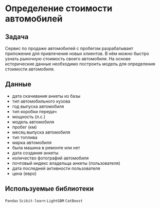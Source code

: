# Определение стоимости автомобилей

## Задача

Сервис по продаже автомобилей с пробегом  разрабатывает приложение для привлечения новых клиентов. В нём можно быстро узнать рыночную стоимость своего автомобиля. На основе исторические данные необходимо построить модель для определения стоимости автомобиля.

## Данные

- дата скачивания анкеты из базы
- тип автомобильного кузова
- год выпуска автомобиля
- тип коробки передач
- мощность (л.с.)
- модель автомобиля
- пробег (км)
- месяц выпуска автомобиля
- тип топлива
- марка автомобиля
- была машина в ремонте или нет
- дата создания анкеты
- количество фотографий автомобиля
- почтовый индекс владельца анкеты (пользователя)
- дата последней активности пользователя
- цена (евро)

## Используемые библиотеки

`Pandas`  `Scikit-learn`  `LightGBM`  `CatBoost`